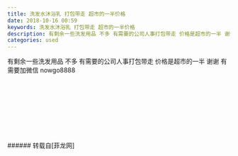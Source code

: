 ```yaml
---
title: 洗发水沐浴乳 打包带走 超市的一半价格
date: 2018-10-16 00:59
keywords: 洗发水沐浴乳 打包带走 超市的一半价格
description: 有剩余一些洗发用品 不多 有需要的公司人事打包带走 价格是超市的一半 谢谢 有需要加微信 nowgo8888 
categories: used
---
```

<td class="t_f" id="postmessage_2037797">

有剩余一些洗发用品 不多 有需要的公司人事打包带走 价格是超市的一半 谢谢 有需要加微信 nowgo8888 <br/>
<img alt="" border="0" class="zoom" data-cf-modified-490efe0dbeff9593998d0e92-="" file="http://www.flw.ph/data/appbyme/upload/image/201810/16/AFivKkbxw0NL.jpg" id="aimg_Z9T16" lazyloadthumb="1" onclick="" onmouseover="" src="http://www.flw.ph/data/appbyme/upload/image/201810/16/AFivKkbxw0NL.jpg"/><br/>
<br/>
<img alt="" border="0" class="zoom" data-cf-modified-490efe0dbeff9593998d0e92-="" file="http://www.flw.ph/data/appbyme/upload/image/201810/16/m6lARPeFnKCJ.jpg" id="aimg_Ti72G" lazyloadthumb="1" onclick="" onmouseover="" src="http://www.flw.ph/data/appbyme/upload/image/201810/16/m6lARPeFnKCJ.jpg"/><br/>
<br/>
<img alt="" border="0" class="zoom" data-cf-modified-490efe0dbeff9593998d0e92-="" file="http://www.flw.ph/data/appbyme/upload/image/201810/16/kzvHd4pjHpAJ.jpg" id="aimg_aet4E" lazyloadthumb="1" onclick="" onmouseover="" src="http://www.flw.ph/data/appbyme/upload/image/201810/16/kzvHd4pjHpAJ.jpg"/><br/>
<br/>
<img alt="" border="0" class="zoom" data-cf-modified-490efe0dbeff9593998d0e92-="" file="http://www.flw.ph/data/appbyme/upload/image/201810/16/YUn5ETypqVtx.jpg" id="aimg_oM3mU" lazyloadthumb="1" onclick="" onmouseover="" src="http://www.flw.ph/data/appbyme/upload/image/201810/16/YUn5ETypqVtx.jpg"/><br/>
<br/>
<img alt="" border="0" class="zoom" data-cf-modified-490efe0dbeff9593998d0e92-="" file="http://www.flw.ph/data/appbyme/upload/image/201810/16/S4sfk93vTyWt.jpg" id="aimg_Kr0R0" lazyloadthumb="1" onclick="" onmouseover="" src="http://www.flw.ph/data/appbyme/upload/image/201810/16/S4sfk93vTyWt.jpg"/><br/>
<br/>
<img alt="" border="0" class="zoom" data-cf-modified-490efe0dbeff9593998d0e92-="" file="http://www.flw.ph/data/appbyme/upload/image/201810/16/yNh4w0PtdsUS.jpg" id="aimg_GnsjO" lazyloadthumb="1" onclick="" onmouseover="" src="http://www.flw.ph/data/appbyme/upload/image/201810/16/yNh4w0PtdsUS.jpg"/><br/>
<br/>
<img alt="" border="0" class="zoom" data-cf-modified-490efe0dbeff9593998d0e92-="" file="http://www.flw.ph/data/appbyme/upload/image/201810/16/UmUB0sWdR5oN.jpg" id="aimg_U47l0" lazyloadthumb="1" onclick="" onmouseover="" src="http://www.flw.ph/data/appbyme/upload/image/201810/16/UmUB0sWdR5oN.jpg"/><br/>
<br/>
<img alt="" border="0" class="zoom" data-cf-modified-490efe0dbeff9593998d0e92-="" file="http://www.flw.ph/data/appbyme/upload/image/201810/16/m9YC3v17w8vJ.jpg" id="aimg_H7Iha" lazyloadthumb="1" onclick="" onmouseover="" src="http://www.flw.ph/data/appbyme/upload/image/201810/16/m9YC3v17w8vJ.jpg"/><br/>
<br/>
</td>
###### 转载自[菲龙网]